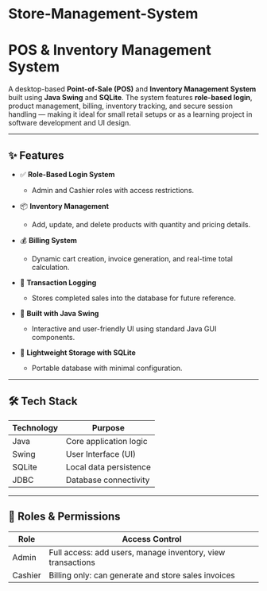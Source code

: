 # Store-Management-System
# POS & Inventory Management System

A desktop-based **Point-of-Sale (POS)** and **Inventory Management System** built using **Java Swing** and **SQLite**. The system features **role-based login**, product management, billing, inventory tracking, and secure session handling — making it ideal for small retail setups or as a learning project in software development and UI design.

---

## ✨ Features

- ✅ **Role-Based Login System**
  - Admin and Cashier roles with access restrictions.
  
- 📦 **Inventory Management**
  - Add, update, and delete products with quantity and pricing details.

- 💰 **Billing System**
  - Dynamic cart creation, invoice generation, and real-time total calculation.

- 🧾 **Transaction Logging**
  - Stores completed sales into the database for future reference.

- 🧠 **Built with Java Swing**
  - Interactive and user-friendly UI using standard Java GUI components.

- 💽 **Lightweight Storage with SQLite**
  - Portable database with minimal configuration.

---

## 🛠️ Tech Stack

| Technology | Purpose |
|------------|---------|
| Java       | Core application logic |
| Swing      | User Interface (UI) |
| SQLite     | Local data persistence |
| JDBC       | Database connectivity |

---

## 🔐 Roles & Permissions

| Role   | Access Control                         |
|--------|----------------------------------------|
| Admin  | Full access: add users, manage inventory, view transactions |
| Cashier| Billing only: can generate and store sales invoices |
